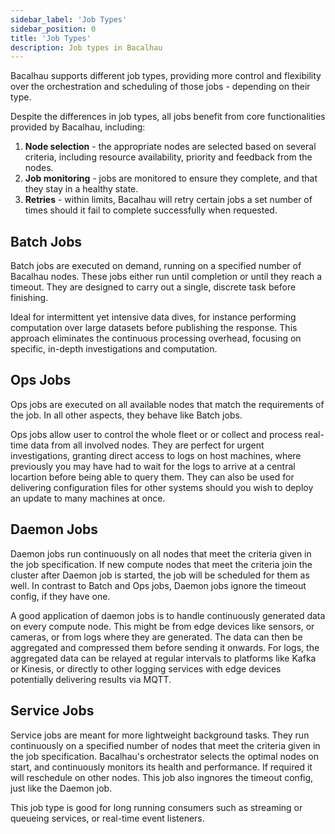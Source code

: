 ```yaml
---
sidebar_label: 'Job Types'
sidebar_position: 0
title: 'Job Types'
description: Job types in Bacalhau
---
```


Bacalhau supports different job types,
providing more control and flexibility over the orchestration and scheduling of those jobs - depending on their type.

Despite the differences in job types, all jobs benefit from core functionalities provided by Bacalhau, including:

1. **Node selection** - the appropriate nodes are selected based on several criteria, including resource availability, priority and feedback from the nodes.
2. **Job monitoring** - jobs are monitored to ensure they complete, and that they stay in a healthy state.
3. **Retries** - within limits, Bacalhau will retry certain jobs a set number of times should it fail to complete successfully when requested.


## Batch Jobs

Batch jobs are executed on demand, running on a specified number of Bacalhau nodes. These jobs either run until completion or until they reach a timeout. They are designed to carry out a single, discrete task before finishing.

Ideal for intermittent yet intensive data dives, for instance performing computation over large datasets before publishing the response. This approach eliminates the continuous processing overhead, focusing on specific, in-depth investigations and computation.

## Ops Jobs

Ops jobs are executed on all available nodes that match the requirements of the job. In all other aspects, they behave like Batch jobs.

Ops jobs allow user to control the whole fleet or or collect and process real-time data from all involved nodes. They are perfect for urgent investigations, granting direct access to logs on host machines, where previously you may have had to wait for the logs to arrive at a central locartion before being able to query them. They can also be used for delivering configuration files for other systems should you wish to deploy an update to many machines at once. 

## Daemon Jobs

Daemon jobs run continuously on all nodes that meet the criteria given in the job specification. If new compute nodes that meet the criteria join the cluster after Daemon job is started, the job will be scheduled for them as well. In contrast to Batch and Ops jobs, Daemon jobs ignore the timeout config, if they have one.

A good application of daemon jobs is to handle continuously generated data on every compute node. This might be from edge devices like sensors, or cameras, or from logs where they are generated. The data can then be aggregated and compressed them before sending it onwards. For logs, the aggregated data can be relayed at regular intervals to platforms like Kafka or Kinesis, or directly to other logging services with edge devices potentially delivering results via MQTT. 

## Service Jobs

Service jobs are meant for more lightweight background tasks. They run continuously on a specified number of nodes that meet the criteria given in the job specification. Bacalhau's orchestrator selects the optimal nodes on start, and continuously monitors its health and performance. If required it will reschedule on other nodes. This job also ingnores the timeout config, just like the Daemon job.

This job type is good for long running consumers such as streaming or queueing services, or real-time event listeners.